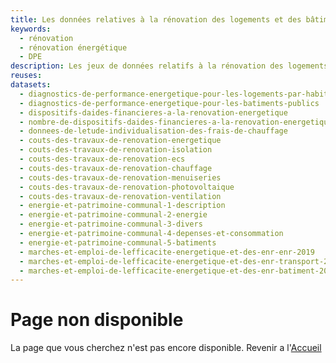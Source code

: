 ```yaml
---
title: Les données relatives à la rénovation des logements et des bâtiments
keywords:
  - rénovation
  - rénovation énergétique
  - DPE
description: Les jeux de données relatifs à la rénovation des logements et des bâtiments référencés sur data.gouv.fr
reuses:
datasets:
  - diagnostics-de-performance-energetique-pour-les-logements-par-habitation
  - diagnostics-de-performance-energetique-pour-les-batiments-publics
  - dispositifs-daides-financieres-a-la-renovation-energetique
  - nombre-de-dispositifs-daides-financieres-a-la-renovation-energetique-par-region
  - donnees-de-letude-individualisation-des-frais-de-chauffage
  - couts-des-travaux-de-renovation-energetique
  - couts-des-travaux-de-renovation-isolation
  - couts-des-travaux-de-renovation-ecs
  - couts-des-travaux-de-renovation-chauffage
  - couts-des-travaux-de-renovation-menuiseries
  - couts-des-travaux-de-renovation-photovoltaique
  - couts-des-travaux-de-renovation-ventilation
  - energie-et-patrimoine-communal-1-description
  - energie-et-patrimoine-communal-2-energie
  - energie-et-patrimoine-communal-3-divers
  - energie-et-patrimoine-communal-4-depenses-et-consommation
  - energie-et-patrimoine-communal-5-batiments
  - marches-et-emploi-de-lefficacite-energetique-et-des-enr-enr-2019
  - marches-et-emploi-de-lefficacite-energetique-et-des-enr-transport-2019
  - marches-et-emploi-de-lefficacite-energetique-et-des-enr-batiment-2019
---
```

# Page non disponible
La page que vous cherchez n'est pas encore disponible.
Revenir a l'[Accueil](https://opendata.gouv.tg/fr/) 
